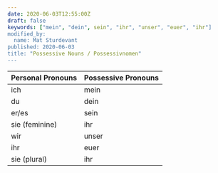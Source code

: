 ```yaml
---
date: 2020-06-03T12:55:00Z
draft: false
keywords: ["mein", "dein", sein", "ihr", "unser", "euer", "ihr"]
modified_by:
  name: Mat Sturdevant
published: 2020-06-03
title: "Possessive Nouns / Possessivnomen"
---
```


| Personal Pronouns | Possessive Pronouns |
|-------------------|---------------------|
| ich               | mein                |
| du                | dein                |
| er/es             | sein                |
| sie (feminine)    | ihr                 |
| wir               | unser               |
| ihr               | euer                |
| sie (plural)      | ihr                 |



